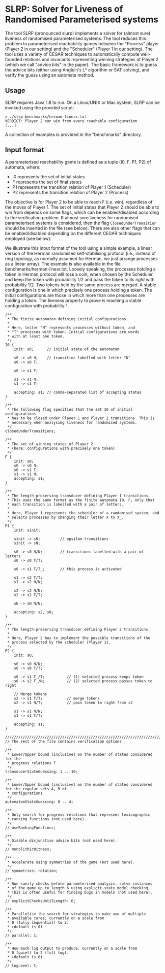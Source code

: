 # SLRP: Solver for Liveness of Randomised Parameterised systems

The tool SLRP (pronounced slurp) implements a solver for (almost sure) liveness 
of randomised parameterised systems. The tool reduces this problem to
parameterised reachability games between the "Process" player (Player 2 in
our setting) and the "Scheduler" (Player 1 in our setting). The tool
uses a variety of CEGAR techniques to automatically compute well-founded
relations and invariants representing winning strategies of Player 2 (which
we call "advice bits" in the paper). The basic framework is to guess the advice
bits (either using Angluin's L* algorithm or SAT solving), and verify the guess
using an automata method. 

## Usage

SLRP requires Java 1.8 to run. On a Linux/UNIX or Mac system, SLRP can
be invoked using the provided script:

```
> ./slrp benchmarks/herman-linear.txt 
VERDICT: Player 2 can win from every reachable configuration
[...]
```

A collection of examples is provided in the "benchmarks" directory.

## Input format

A parameterised reachability game is defined as a tuple (I0, F, P1, P2) of 
automata, where:
* I0 represents the set of initial states
* F represents the set of final states
* P1 represents the transition relation of Player 1 (Scheduler)
* P2 represents the transition relation of Player 2 (Process)

The objective is for Player 2 to be able to reach F (i.e. win), regardless of 
the moves of Player 1. The set of initial states that Player 2 should be able 
to win from depends on some flags, which can be enabled/disabled according
to the verification problem. If almost sure liveness for randomised 
parameterised systems is considered, then the flag `ClosedUnderTransition`
should be inserted in the file (see below). There are also other flags that
can be enabled/disabled depending on the different CEGAR techniques employed
(see below).

We illustrate this input format of the tool using a simple example,
a linear version of the Herman randomised self-stabilising protocol (i.e., 
instead of ring topology, as normally assumed for Herman, we just arrange 
processes as a linear array). The example is also available in the file
benchmarks/herman-linear.txt. Loosely speaking, the processes holding a token
in Herman protocol will toss a coin, when chosen by the Scheduler, and keep the 
token with probability 1/2 and pass the token to its *right* with probability
1/2. Two tokens held by the same process are *merged*. A stable configuration 
is one in which precisely one process holding a 
token. The initial configurations are those in which more than one processes
are holding a token. The liveness property to prove is reaching a stable
configuration with probability 1.

```
/**
 * The finite automaton defining initial configurations.
 *
 * Here, letter "N" represents processes without token, and
 * "T" processes with token. Initial configurations are words
 * with at least one token.
 */
I0 {
    init: s0;      // initial state of the automaton

    s0 -> s0 N;    // transition labelled with letter "N"
    s0 -> s0 T;

    s0 -> s1 T;
    
    s1 -> s1 N;
    s1 -> s1 T;

    accepting: s1; // comma-separated list of accepting states
}

/**
 * The following flag specifies that the set I0 of initial configurations
 * has to be closed under Player 1 and Player 2 transitions. This is
 * necessary when analysing liveness for randomised systems.
 */
closedUnderTransitions;

/**
 * The set of winning states of Player 2.
 * (here: configurations with precisely one token)
 */
F {
    init: s0;
    s0 -> s0 N;
    s0 -> s1 T;
    s1 -> s1 N;
    accepting: s1;
}

/**
 * The length-preserving transducer defining Player 1 transitions.
 * This uses the same format as the finite automata I0, F, only that
 * each transition is labelled with a pair of letters.
 *
 * Here, Player 1 represents the scheduler of a randomised system, and
 * selects processes by changing their letter X to X_.
 */
P1 {
    init: sinit;

    sinit -> s0;         // epsilon-transitions
    sinit -> sN;

    s0 -> s0 N/N;        // transitions labelled with a pair of letters
    s0 -> s0 T/T;

    s0 -> s1 T/T_;       // this process is activated

    s1 -> s2 T/T;
    s1 -> s2 N/N;
    
    s2 -> s2 N/N;
    s2 -> s2 T/T;

    sN -> sN N/N;

    accepting: s2, sN;
}

/**
 * The length-preserving transducer defining Player 2 transitions.
 *
 * Here, Player 2 has to implement the possible transitions of the
 * process selected by the scheduler (Player 1).
 */
P2 {
    init: s0;

    s0 -> s0 N/N;
    s0 -> s0 T/T;

    s0 -> s1 T_/T;          // (1) selected process keeps token
    s0 -> s2 T_/N;          // (2) selected process passes token to right
    
    // Merge tokens
    s2 -> s1 T/T;           // merge tokens
    s2 -> s1 N/T;           // pass token to right from s2

    s1 -> s1 N/N;
    s1 -> s1 T/T;

    accepting: s1;
}

/////////////////////////////////////////////////////////////////////////////
// The rest of the file contains verification options
 
/**
 * Lower/Upper bound (inclusive) on the number of states considered for the 
 * progress relations T
 */
transducerStateGuessing: 1 .. 10;

/**
 * Lower/Upper bound (inclusive) on the number of states considered for the regular sets A, B of
 * configurations
 */
automatonStateGuessing: 0 .. 4;

/**
 * Only search for progress relations that represent lexicographic
 * ranking functions (not used here).
 */
// useRankingFunctions;

/**
 * Disable disjunctive advice bits (not used here).
 */
// monolithicWitness;

/**
 * Accelerate using symmetries of the game (not used here).
 */
// symmetries: rotation;

/**
 * Run sanity checks before parameterised analysis: solve instances
 * of the game up to length 6 using explicit-state model checking.
 * This is often useful for finding bugs in models (not used here).
 */
// explicitChecksUntilLength: 6;

/**
 * Parallelise the search for strategies to make use of multiple
 * available cores; currently on a scale from
 * 0 (fully sequential) to 2.
 * (default is 0)
 */
// parallel: 1;

/**
 * How much log output to produce, currently on a scale from
 * 0 (quiet) to 2 (full log).
 * (default is 0)
 */
// logLevel: 1;

```
